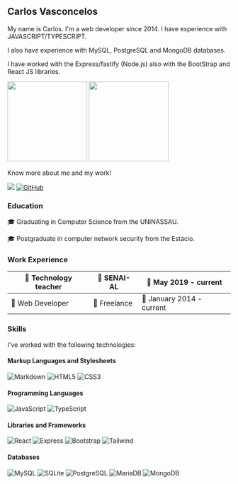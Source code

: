 ## Carlos Vasconcelos

My name is Carlos. I'm a web developer since 2014. I have experience with JAVASCRIPT/TYPESCRIPT.

I also have experience with MySQL, PostgreSQL and MongoDB databases.

I have worked with the Express/fastify (Node.js) also with the BootStrap and React JS libraries.

<div aling="center">
  <img height="180em" src="https://github-readme-stats.vercel.app/api?username=carloswvas&theme=dark&show_icons=true&text_color=FFF">
  <img height="180em" src="https://github-readme-stats.vercel.app/api/top-langs/?username=carloswvas&layout=compact&theme=dark&text_color=FFF">
</div>

Know more about me and my work!

<a href="https://twitter.com/carloswvas_" target="_blank"><img src="https://img.shields.io/badge/Twitter-1DA1F2?style=for-the-badge&logo=twitter&logoColor=white" target="_blank"></a>
[![GitHub](https://img.shields.io/badge/GitHub-100000?style=for-the-badge&logo=github&logoColor=white)](https://github.com/carloswvas)

### Education

:mortar_board: Graduating in Computer Science from the UNINASSAU.

:mortar_board: Postgraduate in computer network security from the Estácio.

### Work Experience

|:bust_in_silhouette: Technology teacher         |:office: SENAI-AL |:calendar: May 2019 - current         |
|------------------------------------------------|-----------------------------------------------|--------------------------------------|
|:bust_in_silhouette: Web Developer          |:office: Freelance          |:calendar: January 2014 - current|


### Skills

I've worked with the following technologies:

#### Markup Languages and Stylesheets

![Markdown](https://img.shields.io/badge/Markdown-000?style=for-the-badge&logo=markdown)
![HTML5](https://img.shields.io/badge/HTML5-E34F26?style=for-the-badge&logo=html5&logoColor=white)
![CSS3](https://img.shields.io/badge/CSS3-1572B6?style=for-the-badge&logo=css3&logoColor=white)

#### Programming Languages

![JavaScript](https://img.shields.io/badge/JavaScript-F7DF1E?style=for-the-badge&logo=javascript&logoColor=black)
![TypeScript](https://img.shields.io/badge/TypeScript-007ACC?style=for-the-badge&logo=typescript&logoColor=white)

#### Libraries and Frameworks

![React](https://img.shields.io/badge/React-20232A?style=for-the-badge&logo=react&logoColor=61DAFB)
![Express](https://img.shields.io/badge/express.js-%23404d59.svg?style=for-the-badge&logo=express&logoColor=%2361DAFB)
![Bootstrap](https://img.shields.io/badge/-boostrap-0D1117?style=for-the-badge&logo=bootstrap&labelColor=0D1117)
![Tailwind](https://img.shields.io/badge/tailwindcss-%2338B2AC.svg?style=for-the-badge&logo=tailwind-css&logoColor=white)

#### Databases

![MySQL](https://img.shields.io/badge/MySQL-00000F?style=for-the-badge&logo=mysql&logoColor=white)
![SQLite](https://img.shields.io/badge/SQLite-000?style=for-the-badge&logo=sqlite&logoColor=07405E)
![PostgreSQL](https://img.shields.io/badge/PostgreSQL-000?style=for-the-badge&logo=postgresql)
![MariaDB](https://img.shields.io/badge/MariaDB-003545?style=for-the-badge&logo=mariadb&logoColor=white)
![MongoDB](https://img.shields.io/badge/MongoDB-%234ea94b.svg?style=for-the-badge&logo=mongodb&logoColor=white)
